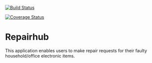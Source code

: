 [![Build Status](https://travis-ci.com/masakhwe/RepairHub.svg?branch=ft-passing-tests-user-registration-166097423)](https://travis-ci.com/masakhwe/RepairHub)

[![Coverage Status](https://coveralls.io/repos/github/masakhwe/RepairHub/badge.svg?branch=ft-passing-tests-user-registration-166097423)](https://coveralls.io/github/masakhwe/RepairHub?branch=ft-passing-tests-user-registration-166097423)

# Repairhub

This application enables users to make repair requests for their faulty household/office electronic items.
